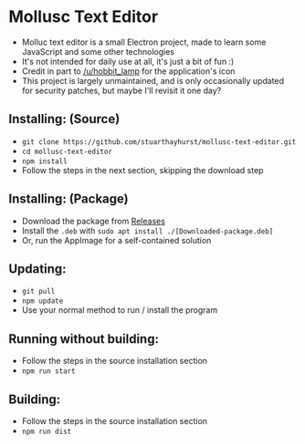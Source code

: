 # Mollusc Text Editor
 - Molluc text editor is a small Electron project, made to learn some JavaScript and some other technologies
 - It's not intended for daily use at all, it's just a bit of fun :)
 - Credit in part to [/u/hobbit_lamp](https://www.reddit.com/user/hobbit_lamp) for the application's icon
 - This project is largely unmaintained, and is only occasionally updated for security patches, but maybe I'll revisit it one day?

## Installing: (Source)
 - `git clone https://github.com/stuarthayhurst/mollusc-text-editor.git`
 - `cd mollusc-text-editor`
 - `npm install`
 - Follow the steps in the next section, skipping the download step

## Installing: (Package)
 - Download the package from [Releases](https://github.com/stuarthayhurst/mollusc-text-editor/releases)
 - Install the `.deb` with `sudo apt install ./[Downloaded-package.deb]`
 - Or, run the AppImage for a self-contained solution

## Updating:
 - `git pull`
 - `npm update`
 - Use your normal method to run / install the program

## Running without building:
 - Follow the steps in the source installation section
 - `npm run start`

## Building:
 - Follow the steps in the source installation section
 - `npm run dist`

